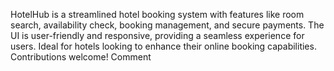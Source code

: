 HotelHub is a streamlined hotel booking system with features like room search, availability check, booking management, and secure payments. The UI is user-friendly and responsive, providing a seamless experience for users. Ideal for hotels looking to enhance their online booking capabilities. Contributions welcome!
Comment

